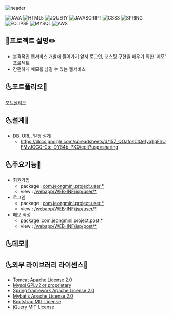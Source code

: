 ![header](https://capsule-render.vercel.app/api?type=wave&color=auto&height=300&section=header&text=Memo&fontSize=90)

![JAVA](https://img.shields.io/badge/JAVA-FA5858?style=flat-square&logo=Java&logoColor=black)
![HTML5](https://img.shields.io/badge/HTML5-FAAC58?style=flat-square&logo=HTML5&logoColor=black)
![JQUERY](https://img.shields.io/badge/JQUERY-F4FA58?style=flat-square&logo=JQUERY&logoColor=black)
![JAVASCRIPT](https://img.shields.io/badge/JAVASCRIPT-58FA58?style=flat-square&logo=JAVASCRIPT&logoColor=black)
![CSS3](https://img.shields.io/badge/CSS3-58ACFA?style=flat-square&logo=CSS3&logoColor=black)
![SPRING](https://img.shields.io/badge/SPRING-5858FA?style=flat-square&logo=SPRING&logoColor=black)
![ECLIPSE](https://img.shields.io/badge/ECLIPSE-D358F7?style=flat-square&logo=ECLIPSE&logoColor=black)
![MYSQL](https://img.shields.io/badge/MYSQL-FA58D0?style=flat-square&logo=MYSQL&logoColor=black)
![AWS](https://img.shields.io/badge/AWS-FA5882?style=flat-square&logo=AmazonAWS&logoColor=black)

## :memo:프로젝트 설명:pencil2:
 - 본격적인 웹서비스 개발에 들어가기 앞서 로그인, 포스팅 구현을 배우기 위한 '메모' 프로젝트
 - 간편하게 메모를 남길 수 있는 웹서비스
 
 
 ## :last_quarter_moon_with_face:포트폴리오:first_quarter_moon_with_face:
 [포트폴리오](https://github.com/jeongminiee/spring_project/blob/0cce4b8f6f8182c4ac25518a7ccd7431ac529a0a/%ED%8F%AC%ED%8A%B8%ED%8F%B4%EB%A6%AC%EC%98%A4.pdf)
 
 ## :last_quarter_moon_with_face:설계:first_quarter_moon_with_face:
 * DB, URL, 일정 설계
    * https://docs.google.com/spreadsheets/d/15Z_QOafosClQe1yqhgFlrUFMvJCGQ-Ctc-DYS4b_PXQ/edit?usp=sharing
     
 ## :last_quarter_moon_with_face:주요기능:first_quarter_moon_with_face:
 * 회원가입
    * package : [com.jeongmini.project.user.*](https://github.com/jeongminie/spring_memo/tree/develop/src/main/java/com/jeongmini/memo/user)
    * view  : [/webapp/WEB-INF/jsp/user/*](https://github.com/jeongminie/spring_memo/tree/develop/src/main/webapp/WEB-INF/jsp/user)
 * 로그인
    * package :  [com.jeongmini.project.user.*](hhttps://github.com/jeongminie/spring_memo/tree/develop/src/main/java/com/jeongmini/memo/user)
    * view  : [/webapp/WEB-INF/jsp/user/*](https://github.com/jeongminie/spring_memo/tree/develop/src/main/webapp/WEB-INF/jsp/user)
 * 메모 작성
    * package :[com.jeongmini.project.post.*](https://github.com/jeongminie/spring_memo/tree/develop/src/main/java/com/jeongmini/memo/post)
    * view  : [/webapp/WEB-INF/jsp/post/*](https://github.com/jeongminie/spring_memo/tree/develop/src/main/webapp/WEB-INF/jsp/post)

## :last_quarter_moon_with_face:데모:first_quarter_moon_with_face:

## :last_quarter_moon_with_face:외부 라이브러리 라이센스:first_quarter_moon_with_face:
- [Tomcat Apache License 2.0](https://www.apache.org/licenses/LICENSE-2.0)
- [Mysql GPLv2 or proprietary](https://www.gnu.org/licenses/gpl-3.0.html)
- [Spring framework Apache License 2.0](https://www.apache.org/licenses/LICENSE-2.0)
- [Mybatis Apache License 2.0](https://www.apache.org/licenses/LICENSE-2.0)
- [Bootstrap MIT License](https://opensource.org/licenses/MIT)
- [jQuery MIT License](https://opensource.org/licenses/MIT)

